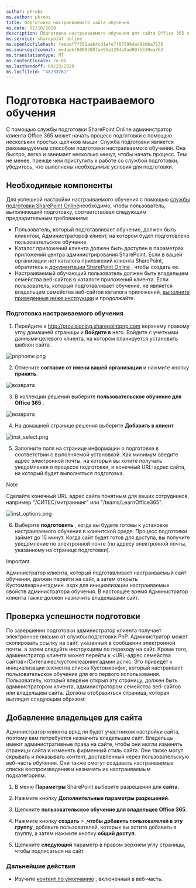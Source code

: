 ```yaml
---
author: pkrebs
ms.author: pkrebs
title: Подготовка настраиваемого сайта обучения
ms.date: 02/10/2019
description: Подготовка настраиваемого обучения для сайта Office 365 с помощью модуля подготовки SharePoint
ms.service: sharepoint online
ms.openlocfilehash: feebef7f351aab4cd1efe7f87596dad98dba7536
ms.sourcegitcommit: ee4aebf60893887ae95a1294a9ad8975539ea762
ms.translationtype: MT
ms.contentlocale: ru-RU
ms.lasthandoff: 09/23/2020
ms.locfileid: "48233761"
---
```

# <a name="provision-custom-learning"></a>Подготовка настраиваемого обучения

С помощью службы подготовки SharePoint Online администратор клиента Office 365 может начать процесс подготовки с помощью нескольких простых щелчков мыши. Служба подготовки является рекомендуемым способом подготовки настраиваемого обучения. Она быстро, легко и занимает несколько минут, чтобы начать процесс. Тем не менее, прежде чем приступить к работе со службой подготовки, убедитесь, что выполнены необходимые условия для подготовки.

## <a name="prerequisites"></a>Необходимые компоненты
 
Для успешной настройки настраиваемого обучения с помощью [службы подготовки SharePoint Online](https://provisioning.sharepointpnp.com)необходимо, чтобы пользователь, выполняющий подготовку, соответствовал следующим предварительным требованиям: 
 
- Пользователь, который подготавливает обучение, должен быть клиентом, Администратороф клиент, на котором будет подготовлено пользовательское обучение.  
- Каталог приложений клиента должен быть доступен в параметрах приложений центра администрирования SharePoint. Если в вашей организации нет каталога приложений клиента SharePoint, обратитесь к [документации SharePoint Online](https://docs.microsoft.com/sharepoint/use-app-catalog) , чтобы создать ее.  
- Настраиваемый обучающий пользователь должен быть владельцем семейства веб-сайтов в каталоге приложений клиента. Если пользователь, который подготавливает обучение, не является владельцем семейства веб-сайтов каталога приложений, [выполните приведенные ниже инструкции](addappadmin.md) и продолжайте. 

### <a name="to-provision-custom-learning"></a>Подготовка настраиваемого обучения

1. Перейдите к http://provisioning.sharepointpnp.com верхнему правому углу домашней страницы и **Войдите в** него.  Войдите с учетными данными целевого клиента, на котором планируется установить шаблон сайта.

![pnphome.png](media/inst_signin.png)

2. Отмените **согласие от имени вашей организации** и нажмите кнопку **принять**.

![возврата](media/inst_perms.png)

3. В коллекции решений выберите **пользовательское обучение для Office 365** .

![возврата](media/inst_select.png)

4. На домашней странице решения выберите **Добавить в клиент**

![inst_select.png](media/inst_add.png)

5. Заполните поля на странице информации о подготовке в соответствии с выполняемой установкой. Как минимум введите адрес электронной почты, на который вы хотите получать уведомления о процессе подготовки, и конечный URL-адрес сайта, на который будет выполняться подготовка.  
> [!NOTE]
> Сделайте конечный URL-адрес сайта понятным для ваших сотрудников, например "/СИТЕС/митраининг" или "/teams/LearnOffice365".

![inst_options.png](media/inst_options.png)

6. Выберите **подготовить** , когда вы будете готовы к установке настраиваемого обучения в клиентской среде.  Процесс подготовки займет до 15 минут. Когда сайт будет готов для доступа, вы получите уведомление по электронной почте (по адресу электронной почты, указанному на странице подготовки).

> [!IMPORTANT]
> Администратор клиента, который подготавливает настраиваемый сайт обучения, должен перейти на сайт, а затем открыть Кустомлеарнингадмин. aspx для инициализации настраиваемых свойств администратора обучения. В настоящее время Администратор клиента также должен назначить владельцами сайт. 

## <a name="validate-provisioning-success"></a>Проверка успешности подготовки

По завершении подготовки администратор клиента получает электронное письмо от службы подготовки PnP. Администратор может скопировать ссылку на сайт, указанный в сообщении электронной почты, а затем следуйте инструкциям по переходу на сайт. Кроме того, администратор клиента может перейти к <URL-адрес семейства сайтов>/Ситепажес/кустомлеарнингадмин.аспкс. Это приведет к инициализации элемента списка Кустомконфиг, который настраивает пользовательское обучение для его первого использования. Пользователь, который впервые открыл эту страницу, должен быть администратором клиента, администратором семейства веб-сайтов или владельцем сайта. Должна отобразиться страница, которая выглядит следующим образом: 

## <a name="add-owners-to-site"></a>Добавление владельцев для сайта
Администратор клиента вряд ли будет участником настройки сайта, поэтому вам потребуется назначить владельцам сайт. Владельцы имеют административные права на сайте, чтобы они могли изменять страницы сайта и изменять фирменный стиль сайта. Они также могут скрывать и показывать контент, доставленный через пользовательскую веб-часть обучения. Они также смогут создавать настраиваемые списки воспроизведения и назначать их настраиваемым подкатегориям.  

1. В меню **Параметры** SharePoint выберите разрешения для **сайта**.
2. Нажмите кнопку **Дополнительные параметры разрешений**.
3. Щелкните **пользовательское обучение для владельцев Office 365**.
4. Нажмите кнопку **создать**  >  ,**чтобы добавить пользователей в эту группу**, добавьте пользователей, которых вы хотите добавить в группу, а затем нажмите кнопку **общий доступ**.

8. Щелкните **следующий** параметр в правом верхнем углу страницы, чтобы подписаться на сайт.  

### <a name="next-steps"></a>Дальнейшие действия
- Изучите [контент по умолчанию](sitecontent.md) , включенный в веб-часть.
